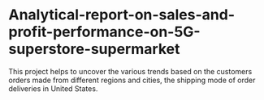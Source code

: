 # Analytical-report-on-sales-and-profit-performance-on-5G-superstore-supermarket
This project helps to uncover the various trends based on the customers orders made from different regions and cities, the shipping mode of order deliveries in United States.
